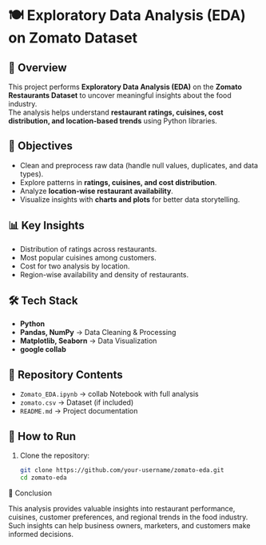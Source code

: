 # 🍽️ Exploratory Data Analysis (EDA) on Zomato Dataset  

## 📌 Overview  
This project performs **Exploratory Data Analysis (EDA)** on the **Zomato Restaurants Dataset** to uncover meaningful insights about the food industry.  
The analysis helps understand **restaurant ratings, cuisines, cost distribution, and location-based trends** using Python libraries.  

## 🎯 Objectives  
- Clean and preprocess raw data (handle null values, duplicates, and data types).  
- Explore patterns in **ratings, cuisines, and cost distribution**.  
- Analyze **location-wise restaurant availability**.  
- Visualize insights with **charts and plots** for better data storytelling.  

## 📊 Key Insights  
- Distribution of ratings across restaurants.  
- Most popular cuisines among customers.  
- Cost for two analysis by location.  
- Region-wise availability and density of restaurants.  

## 🛠️ Tech Stack  
- **Python**  
- **Pandas, NumPy** → Data Cleaning & Processing  
- **Matplotlib, Seaborn** → Data Visualization  
- **google collab**  

## 📂 Repository Contents  
- `Zomato_EDA.ipynb` → collab Notebook with full analysis  
- `zomato.csv` → Dataset (if included)  
- `README.md` → Project documentation  

## 🚀 How to Run  
1. Clone the repository:  
   ```bash
   git clone https://github.com/your-username/zomato-eda.git
   cd zomato-eda
📌 Conclusion

This analysis provides valuable insights into restaurant performance, cuisines, customer preferences, and regional trends in the food industry.
Such insights can help business owners, marketers, and customers make informed decisions.

